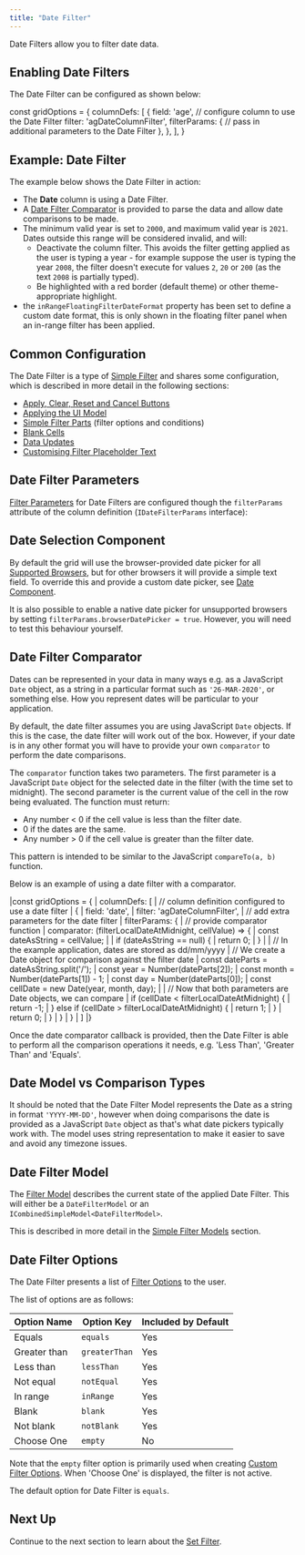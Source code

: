 ```yaml
---
title: "Date Filter"
---
```


Date Filters allow you to filter date data. 

<image-caption src="filter-date/resources/date-filter.png" alt="Date Filter" width="12.5rem" centered="true"></image-caption>

## Enabling Date Filters

The Date Filter can be configured as shown below:

<snippet>
const gridOptions = {
    columnDefs: [
        {
            field: 'age',
            // configure column to use the Date Filter
            filter: 'agDateColumnFilter',
            filterParams: {
                // pass in additional parameters to the Date Filter
            },
        },
    ],
}
</snippet>

## Example: Date Filter

The example below shows the Date Filter in action:

- The **Date** column is using a Date Filter.
- A [Date Filter Comparator](#date-filter-comparator) is provided to parse the data and allow date comparisons to be made.
- The minimum valid year is set to `2000`, and maximum valid year is `2021`. Dates outside this range will be considered invalid, and will:
  - Deactivate the column filter. This avoids the filter getting applied as the user is typing a year - for example suppose the user is typing the year `2008`, the filter doesn't execute for values `2`, `20` or `200` (as the text `2008` is partially typed).
  - Be highlighted with a red border (default theme) or other theme-appropriate highlight.
- the `inRangeFloatingFilterDateFormat` property has been set to define a custom date format, this is only shown in the floating filter panel when an in-range filter has been applied.

<grid-example title='Date Picker' name='date-filter' type='generated' options='{ "exampleHeight": 520 }'></grid-example>

## Common Configuration

The Date Filter is a type of [Simple Filter](/filter-provided-simple/) and shares some configuration, which is described in more detail in the following sections:

- [Apply, Clear, Reset and Cancel Buttons](/filter-applying/#apply-clear-reset-and-cancel-buttons)
- [Applying the UI Model](/filter-applying/#applying-the-ui-model)
- [Simple Filter Parts](/filter-provided-simple/#simple-filter-parts) (filter options and conditions)
- [Blank Cells](/filter-provided-simple/#blank-cells-date-and-number-filters)
- [Data Updates](/filter-provided-simple/#data-updates)
- [Customising Filter Placeholder Text](/filter-provided-simple/#customising-filter-placeholder-text)

## Date Filter Parameters

[Filter Parameters](/filter-column/#filter-parameters) for Date Filters are configured though the `filterParams` attribute of the column definition (`IDateFilterParams` interface):

<interface-documentation interfaceName='IDateFilterParams' config='{"description":"", "sortAlphabetically":"true"}'  overrideSrc="filter-date/resources/date-filter-params.json"></interface-documentation>

## Date Selection Component

By default the grid will use the browser-provided date picker for all [Supported Browsers](/supported-browsers/), but for other browsers it will provide a simple text field. To override this and provide a custom date picker, see [Date Component](/component-date/).

It is also possible to enable a native date picker for unsupported browsers by setting `filterParams.browserDatePicker = true`. However, you will need to test this behaviour yourself.

## Date Filter Comparator

Dates can be represented in your data in many ways e.g. as a JavaScript `Date` object, as a string in a particular format such as `'26-MAR-2020'`, or something else. How you represent dates will be particular to your application.

By default, the date filter assumes you are using JavaScript `Date` objects. If this is the case, the date filter will work out of the box. However, if your date is in any other format you will have to provide your own `comparator` to perform the date comparisons.

<interface-documentation interfaceName='IDateFilterParams' names='["comparator"]' config='{"description":"", "overrideBottomMargin":"1rem"}'></interface-documentation>

The `comparator` function takes two parameters. The first parameter is a JavaScript `Date` object for the selected date in the filter (with the time set to midnight). The second parameter is the current value of the cell in the row being evaluated. The function must return:

- Any number < 0 if the cell value is less than the filter date.
- 0 if the dates are the same.
- Any number > 0 if the cell value is greater than the filter date.

This pattern is intended to be similar to the JavaScript `compareTo(a, b)` function.

Below is an example of using a date filter with a comparator.

<snippet>
|const gridOptions = {
|    columnDefs: [
|        // column definition configured to use a date filter
|        {
|            field: 'date',
|            filter: 'agDateColumnFilter',
|            // add extra parameters for the date filter
|            filterParams: {
|                // provide comparator function
|                comparator: (filterLocalDateAtMidnight, cellValue) => {
|                    const dateAsString = cellValue;
|
|                    if (dateAsString == null) {
|                        return 0;
|                    }
|
|                    // In the example application, dates are stored as dd/mm/yyyy
|                    // We create a Date object for comparison against the filter date
|                    const dateParts = dateAsString.split('/');
|                    const year = Number(dateParts[2]);
|                    const month = Number(dateParts[1]) - 1;
|                    const day = Number(dateParts[0]);
|                    const cellDate = new Date(year, month, day);
|
|                    // Now that both parameters are Date objects, we can compare
|                    if (cellDate < filterLocalDateAtMidnight) {
|                        return -1;
|                    } else if (cellDate > filterLocalDateAtMidnight) {
|                        return 1;
|                    }
|                    return 0;
|                }
|            }
|        }
|    ]
|}
</snippet>

Once the date comparator callback is provided, then the Date Filter is able to perform all the comparison operations it needs, e.g. 'Less Than', 'Greater Than' and 'Equals'.

## Date Model vs Comparison Types

It should be noted that the Date Filter Model represents the Date as a string in format `'YYYY-MM-DD'`, however when doing comparisons the date is provided as a JavaScript `Date` object as that's what date pickers typically work with. The model uses string representation to make it easier to save and avoid any timezone issues.

## Date Filter Model

The [Filter Model](/filter-column/#filter-model) describes the current state of the applied Date Filter. This will either be a `DateFilterModel` or an `ICombinedSimpleModel<DateFilterModel>`.

This is described in more detail in the [Simple Filter Models](/filter-provided-simple/#simple-filter-models) section.

<interface-documentation interfaceName='DateFilterModel'></interface-documentation>

## Date Filter Options

The Date Filter presents a list of [Filter Options](/filter-provided-simple/#filter-options) to the user.

The list of options are as follows:

| Option Name             | Option Key            | Included by Default |
| ----------------------- | --------------------- | ------------------- |
| Equals                  | `equals`              | Yes                 |
| Greater than            | `greaterThan`         | Yes                 |
| Less than               | `lessThan`            | Yes                 |
| Not equal               | `notEqual`            | Yes                 |
| In range                | `inRange`             | Yes                 |
| Blank                   | `blank`               | Yes                 |
| Not blank               | `notBlank`            | Yes                 |
| Choose One              | `empty`               | No                  |

Note that the `empty` filter option is primarily used when creating [Custom Filter Options](/filter-provided-simple/#custom-filter-options). When 'Choose One' is displayed, the filter is not active.

The default option for Date Filter is `equals`.

## Next Up

Continue to the next section to learn about the [Set Filter](/filter-set/).
